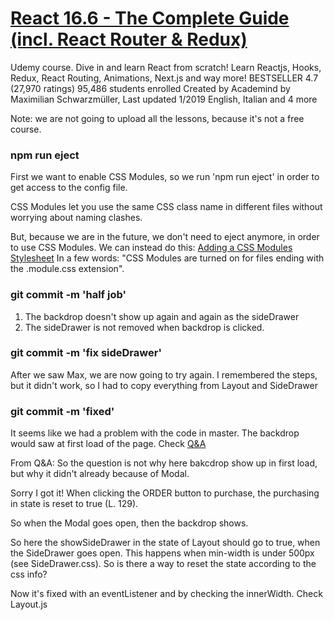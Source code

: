 # [React 16.6 - The Complete Guide (incl. React Router & Redux)](https://www.udemy.com/react-the-complete-guide-incl-redux/)

Udemy course.
Dive in and learn React from scratch! Learn Reactjs, Hooks, Redux, React Routing, Animations, Next.js and way more!
BESTSELLER
4.7 (27,970 ratings)
95,486 students enrolled
Created by Academind by Maximilian Schwarzmüller,
Last updated 1/2019
English, Italian and 4 more

Note: we are not going to upload all the lessons, because it's not a free course.

### npm run eject

First we want to enable CSS Modules, so we run 'npm run eject'
in order to get access to the config file.

CSS Modules let you use the same CSS class name in different files without worrying about naming clashes.

But, because we are in the future, we don't need to eject anymore,
in order to use CSS Modules.
We can instead do this:
[Adding a CSS Modules Stylesheet](https://facebook.github.io/create-react-app/docs/adding-a-css-modules-stylesheet)
In a few words:
"CSS Modules are turned on for files ending with the .module.css extension".

### git commit -m 'half job'

1. The backdrop doesn't show up again and again as the sideDrawer
2. The sideDrawer is not removed when backdrop is clicked.

### git commit -m 'fix sideDrawer'

After we saw Max, we are now going to try again.
I remembered the steps, but it didn't work, so I had to copy everything from
Layout and SideDrawer

### git commit -m 'fixed'

It seems like we had a problem with the code in master. The backdrop would saw at first load of the page. Check [Q&A](https://www.udemy.com/react-the-complete-guide-incl-redux/learn/v4/questions/4639408)

From Q&A:
So the question is not why here bakcdrop show up in first load, but why it didn't already because of Modal.

Sorry I got it! When clicking the ORDER button to purchase, the purchasing in state is reset to true (L. 129).

So when the Modal goes open, then the backdrop shows.

So here the showSideDrawer in the state of Layout should go to true, when the SideDrawer goes open. This happens when min-width is under 500px (see SideDrawer.css). So is there a way to reset the state according to the css info?

Now it's fixed with an eventListener and by checking the innerWidth.
Check Layout.js
